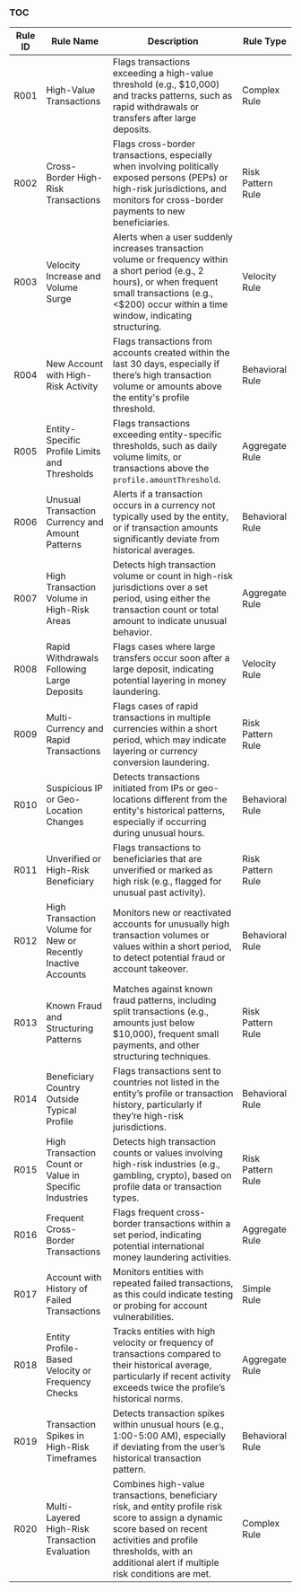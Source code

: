 ### TOC


| **Rule ID** | **Rule Name**                                               | **Description**                                                                                                                                                                                                                                                                              | **Rule Type**           |
|-------------|--------------------------------------------------------------|----------------------------------------------------------------------------------------------------------------------------------------------------------------------------------------------------------------------------------------------------------------------------------------------|--------------------------|
| R001        | High-Value Transactions                                      | Flags transactions exceeding a high-value threshold (e.g., $10,000) and tracks patterns, such as rapid withdrawals or transfers after large deposits.                                                                                                                                       | Complex Rule             |
| R002        | Cross-Border High-Risk Transactions                          | Flags cross-border transactions, especially when involving politically exposed persons (PEPs) or high-risk jurisdictions, and monitors for cross-border payments to new beneficiaries.                                                                                                       | Risk Pattern Rule        |
| R003        | Velocity Increase and Volume Surge                           | Alerts when a user suddenly increases transaction volume or frequency within a short period (e.g., 2 hours), or when frequent small transactions (e.g., <$200) occur within a time window, indicating structuring.                                                                          | Velocity Rule            |
| R004        | New Account with High-Risk Activity                          | Flags transactions from accounts created within the last 30 days, especially if there’s high transaction volume or amounts above the entity's profile threshold.                                                                                                                            | Behavioral Rule          |
| R005        | Entity-Specific Profile Limits and Thresholds                | Flags transactions exceeding entity-specific thresholds, such as daily volume limits, or transactions above the `profile.amountThreshold`.                                                                                                                                                  | Aggregate Rule           |
| R006        | Unusual Transaction Currency and Amount Patterns             | Alerts if a transaction occurs in a currency not typically used by the entity, or if transaction amounts significantly deviate from historical averages.                                                                                                                                      | Behavioral Rule          |
| R007        | High Transaction Volume in High-Risk Areas                   | Detects high transaction volume or count in high-risk jurisdictions over a set period, using either the transaction count or total amount to indicate unusual behavior.                                                                                                                     | Aggregate Rule           |
| R008        | Rapid Withdrawals Following Large Deposits                   | Flags cases where large transfers occur soon after a large deposit, indicating potential layering in money laundering.                                                                                                                                | Velocity Rule            |
| R009        | Multi-Currency and Rapid Transactions                        | Flags cases of rapid transactions in multiple currencies within a short period, which may indicate layering or currency conversion laundering.                                                                                                      | Risk Pattern Rule        |
| R010        | Suspicious IP or Geo-Location Changes                        | Detects transactions initiated from IPs or geo-locations different from the entity's historical patterns, especially if occurring during unusual hours.                                                                                             | Behavioral Rule          |
| R011        | Unverified or High-Risk Beneficiary                          | Flags transactions to beneficiaries that are unverified or marked as high risk (e.g., flagged for unusual past activity).                                                                                                                             | Risk Pattern Rule        |
| R012        | High Transaction Volume for New or Recently Inactive Accounts| Monitors new or reactivated accounts for unusually high transaction volumes or values within a short period, to detect potential fraud or account takeover.                                                                                          | Behavioral Rule          |
| R013        | Known Fraud and Structuring Patterns                         | Matches against known fraud patterns, including split transactions (e.g., amounts just below $10,000), frequent small payments, and other structuring techniques.                                                                                     | Risk Pattern Rule        |
| R014        | Beneficiary Country Outside Typical Profile                  | Flags transactions sent to countries not listed in the entity’s profile or transaction history, particularly if they’re high-risk jurisdictions.                                                                                                     | Behavioral Rule          |
| R015        | High Transaction Count or Value in Specific Industries       | Detects high transaction counts or values involving high-risk industries (e.g., gambling, crypto), based on profile data or transaction types.                                                                                                       | Risk Pattern Rule        |
| R016        | Frequent Cross-Border Transactions                           | Flags frequent cross-border transactions within a set period, indicating potential international money laundering activities.                                                                                                                         | Aggregate Rule           |
| R017        | Account with History of Failed Transactions                  | Monitors entities with repeated failed transactions, as this could indicate testing or probing for account vulnerabilities.                                                                                                                          | Simple Rule              |
| R018        | Entity Profile-Based Velocity or Frequency Checks            | Tracks entities with high velocity or frequency of transactions compared to their historical average, particularly if recent activity exceeds twice the profile’s historical norms.                                                                   | Aggregate Rule           |
| R019        | Transaction Spikes in High-Risk Timeframes                   | Detects transaction spikes within unusual hours (e.g., 1:00-5:00 AM), especially if deviating from the user’s historical transaction pattern.                                                                                                        | Behavioral Rule          |
| R020        | Multi-Layered High-Risk Transaction Evaluation               | Combines high-value transactions, beneficiary risk, and entity profile risk score to assign a dynamic score based on recent activities and profile thresholds, with an additional alert if multiple risk conditions are met.                          | Complex Rule             |

